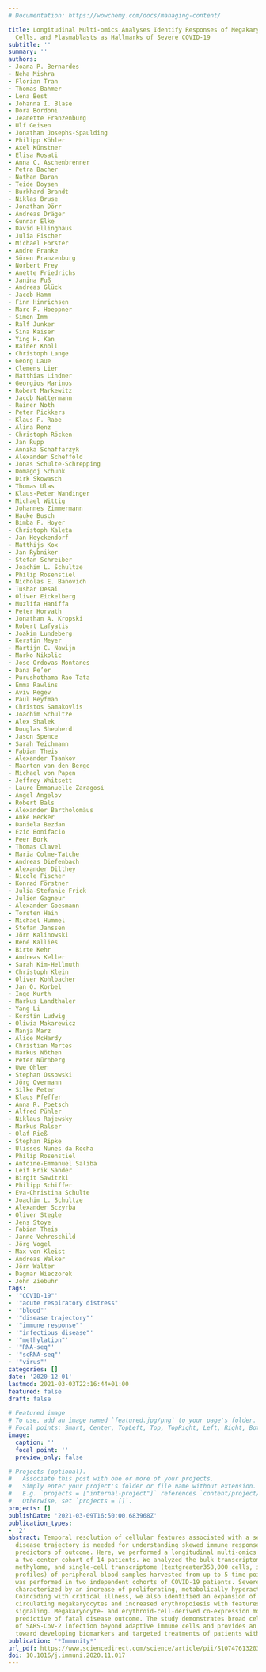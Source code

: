 ```yaml
---
# Documentation: https://wowchemy.com/docs/managing-content/

title: Longitudinal Multi-omics Analyses Identify Responses of Megakaryocytes, Erythroid
  Cells, and Plasmablasts as Hallmarks of Severe COVID-19
subtitle: ''
summary: ''
authors:
- Joana P. Bernardes
- Neha Mishra
- Florian Tran
- Thomas Bahmer
- Lena Best
- Johanna I. Blase
- Dora Bordoni
- Jeanette Franzenburg
- Ulf Geisen
- Jonathan Josephs-Spaulding
- Philipp Köhler
- Axel Künstner
- Elisa Rosati
- Anna C. Aschenbrenner
- Petra Bacher
- Nathan Baran
- Teide Boysen
- Burkhard Brandt
- Niklas Bruse
- Jonathan Dörr
- Andreas Dräger
- Gunnar Elke
- David Ellinghaus
- Julia Fischer
- Michael Forster
- Andre Franke
- Sören Franzenburg
- Norbert Frey
- Anette Friedrichs
- Janina Fuß
- Andreas Glück
- Jacob Hamm
- Finn Hinrichsen
- Marc P. Hoeppner
- Simon Imm
- Ralf Junker
- Sina Kaiser
- Ying H. Kan
- Rainer Knoll
- Christoph Lange
- Georg Laue
- Clemens Lier
- Matthias Lindner
- Georgios Marinos
- Robert Markewitz
- Jacob Nattermann
- Rainer Noth
- Peter Pickkers
- Klaus F. Rabe
- Alina Renz
- Christoph Röcken
- Jan Rupp
- Annika Schaffarzyk
- Alexander Scheffold
- Jonas Schulte-Schrepping
- Domagoj Schunk
- Dirk Skowasch
- Thomas Ulas
- Klaus-Peter Wandinger
- Michael Wittig
- Johannes Zimmermann
- Hauke Busch
- Bimba F. Hoyer
- Christoph Kaleta
- Jan Heyckendorf
- Matthijs Kox
- Jan Rybniker
- Stefan Schreiber
- Joachim L. Schultze
- Philip Rosenstiel
- Nicholas E. Banovich
- Tushar Desai
- Oliver Eickelberg
- Muzlifa Haniffa
- Peter Horvath
- Jonathan A. Kropski
- Robert Lafyatis
- Joakim Lundeberg
- Kerstin Meyer
- Martijn C. Nawijn
- Marko Nikolic
- Jose Ordovas Montanes
- Dana Pe’er
- Purushothama Rao Tata
- Emma Rawlins
- Aviv Regev
- Paul Reyfman
- Christos Samakovlis
- Joachim Schultze
- Alex Shalek
- Douglas Shepherd
- Jason Spence
- Sarah Teichmann
- Fabian Theis
- Alexander Tsankov
- Maarten van den Berge
- Michael von Papen
- Jeffrey Whitsett
- Laure Emmanuelle Zaragosi
- Angel Angelov
- Robert Bals
- Alexander Bartholomäus
- Anke Becker
- Daniela Bezdan
- Ezio Bonifacio
- Peer Bork
- Thomas Clavel
- Maria Colme-Tatche
- Andreas Diefenbach
- Alexander Dilthey
- Nicole Fischer
- Konrad Förstner
- Julia-Stefanie Frick
- Julien Gagneur
- Alexander Goesmann
- Torsten Hain
- Michael Hummel
- Stefan Janssen
- Jörn Kalinowski
- René Kallies
- Birte Kehr
- Andreas Keller
- Sarah Kim-Hellmuth
- Christoph Klein
- Oliver Kohlbacher
- Jan O. Korbel
- Ingo Kurth
- Markus Landthaler
- Yang Li
- Kerstin Ludwig
- Oliwia Makarewicz
- Manja Marz
- Alice McHardy
- Christian Mertes
- Markus Nöthen
- Peter Nürnberg
- Uwe Ohler
- Stephan Ossowski
- Jörg Overmann
- Silke Peter
- Klaus Pfeffer
- Anna R. Poetsch
- Alfred Pühler
- Niklaus Rajewsky
- Markus Ralser
- Olaf Rieß
- Stephan Ripke
- Ulisses Nunes da Rocha
- Philip Rosenstiel
- Antoine-Emmanuel Saliba
- Leif Erik Sander
- Birgit Sawitzki
- Philipp Schiffer
- Eva-Christina Schulte
- Joachim L. Schultze
- Alexander Sczyrba
- Oliver Stegle
- Jens Stoye
- Fabian Theis
- Janne Vehreschild
- Jörg Vogel
- Max von Kleist
- Andreas Walker
- Jörn Walter
- Dagmar Wieczorek
- John Ziebuhr
tags:
- '"COVID-19"'
- '"acute respiratory distress"'
- '"blood"'
- '"disease trajectory"'
- '"immune response"'
- '"infectious disease"'
- '"methylation"'
- '"RNA-seq"'
- '"scRNA-seq"'
- '"virus"'
categories: []
date: '2020-12-01'
lastmod: 2021-03-03T22:16:44+01:00
featured: false
draft: false

# Featured image
# To use, add an image named `featured.jpg/png` to your page's folder.
# Focal points: Smart, Center, TopLeft, Top, TopRight, Left, Right, BottomLeft, Bottom, BottomRight.
image:
  caption: ''
  focal_point: ''
  preview_only: false

# Projects (optional).
#   Associate this post with one or more of your projects.
#   Simply enter your project's folder or file name without extension.
#   E.g. `projects = ["internal-project"]` references `content/project/deep-learning/index.md`.
#   Otherwise, set `projects = []`.
projects: []
publishDate: '2021-03-09T16:50:00.683968Z'
publication_types:
- '2'
abstract: Temporal resolution of cellular features associated with a severe COVID-19
  disease trajectory is needed for understanding skewed immune responses and defining
  predictors of outcome. Here, we performed a longitudinal multi-omics study using
  a two-center cohort of 14 patients. We analyzed the bulk transcriptome, bulk DNA
  methylome, and single-cell transcriptome (textgreater358,000 cells, including BCR
  profiles) of peripheral blood samples harvested from up to 5 time points. Validation
  was performed in two independent cohorts of COVID-19 patients. Severe COVID-19 was
  characterized by an increase of proliferating, metabolically hyperactive plasmablasts.
  Coinciding with critical illness, we also identified an expansion of interferon-activated
  circulating megakaryocytes and increased erythropoiesis with features of hypoxic
  signaling. Megakaryocyte- and erythroid-cell-derived co-expression modules were
  predictive of fatal disease outcome. The study demonstrates broad cellular effects
  of SARS-CoV-2 infection beyond adaptive immune cells and provides an entry point
  toward developing biomarkers and targeted treatments of patients with COVID-19.
publication: '*Immunity*'
url_pdf: https://www.sciencedirect.com/science/article/pii/S1074761320305045
doi: 10.1016/j.immuni.2020.11.017
---
```

